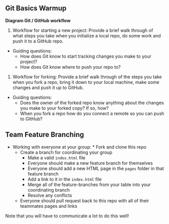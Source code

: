 ## Git Basics Warmup

**Diagram Git / GitHub workflow**

1. Workflow for starting a new project: Provide a brief walk through of what steps you take when you initialize a local repo, do some work and push it to a GitHub repo.
  - Guiding questions:
    - How does Git know to start tracking changes you make to your project?
    - How does Git know where to push your repo to?
1. Workflow for forking: Provide a brief walk through of the steps you take when you fork a repo, bring it down to your local machine, make some changes and push it up to GitHub.
  - Guiding questions:
    - Does the owner of the forked repo know anything about the changes you make to your forked copy? If so, how?
    - When you fork a repo how do you connect a remote so you can push to GItHub?

## Team Feature Branching

* Working with everyone at your group:
        * Fork and clone this repo
    * Create a branch for coordinating your group
        * Make a valid `index.html` file
        * Everyone should make a new feature branch for themselves
        * Everyone should add a new HTML page in the `pages` folder in that feature branch
        * Add a link to it in the `index.html` file
        * Merge all of the feature-branches from your table into your coordinating branch
        * Resolve any conflicts
    * Everyone should pull request back to this repo with all of their teammates pages and links

Note that you will have to communicate a lot to do this well!
